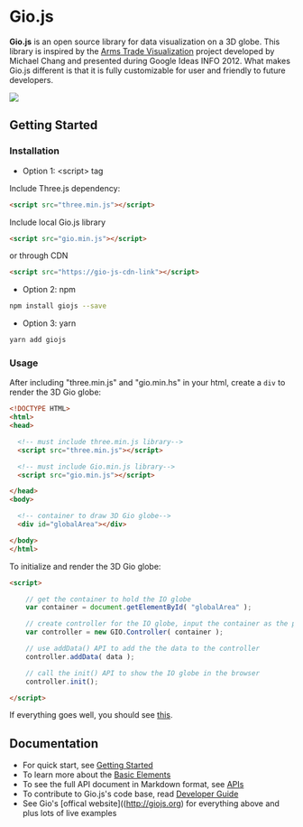 # Gio.js
**Gio.js** is an open source library for data visualization on a 3D globe. This library is inspired by the [Arms Trade Visualization](http://armsglobe.chromeexperiments.com/) project developed by Michael Chang and presented during Google Ideas INFO 2012. What makes Gio.js different is that it is fully customizable for user and friendly to future developers.

<!-- [START screenshot] -->
<p>
  <a href="https://github.com/syt123450/Gio.js/blob/master/assets/readme/Gio.png"><img src="https://github.com/syt123450/Gio.js/blob/master/assets/readme/Gio.png"/></a>
</p>
<!-- [END screenshot] -->

<!-- [START getstarted] -->
## Getting Started

### Installation
- Option 1: \<script\> tag

Include Three.js dependency:
```html
<script src="three.min.js"></script>
```
Include local Gio.js library
```html
<script src="gio.min.js"></script>
```
or through CDN
```html
<script src="https://gio-js-cdn-link"></script>
```
- Option 2: npm
```bash
npm install giojs --save
```
- Option 3: yarn
```bash
yarn add giojs
```
### Usage

After including "three.min.js" and "gio.min.hs" in your html, create a `div` to render the 3D Gio globe:

```html
<!DOCTYPE HTML>
<html>
<head>

  <!-- must include three.min.js library-->
  <script src="three.min.js"></script>

  <!-- must include Gio.min.js library-->
  <script src="gio.min.js"></script>

</head>
<body>

  <!-- container to draw 3D Gio globe-->
  <div id="globalArea"></div>

</body>
</html>

```
To initialize and render the 3D Gio globe:

```html
<script>

    // get the container to hold the IO globe
    var container = document.getElementById( "globalArea" );

    // create controller for the IO globe, input the container as the parameter
    var controller = new GIO.Controller( container );

    // use addData() API to add the the data to the controller
    controller.addData( data );

    // call the init() API to show the IO globe in the browser
    controller.init();

</script>
```
If everything goes well, you should see [this](jsfiddle-link).

<!-- [END getstarted] -->

<!-- [START documentation] -->
## Documentation
- For quick start, see [Getting Started](https://github.com/syt123450/Gio.js/blob/master/docs/Getting%20Started.md)
- To learn more about the [Basic Elements](https://github.com/syt123450/Gio.js/blob/master/docs/Basic%20Elements.md)
- To see the full API document in Markdown format, see [APIs](https://github.com/syt123450/Gio.js/blob/master/docs/APIs.md)
- To contribute to Gio.js's code base, read [Developer Guide](https://github.com/syt123450/Gio.js/blob/master/docs/Developer%20Guide.md)
- See Gio's [offical website]((http://giojs.org) for everything above and plus lots of live examples
<!-- [END documentation] -->


[screenshot-url]: http://via.placeholder.com/400x300
[npm-badge]: https://img.shields.io/badge/npm-v0.0.5-orange.svg
[npm-badge-url]: https://www.npmjs.com/package/giojs
[license-badge]: https://img.shields.io/badge/license-MIT-brightgreen.svg
[license-badge-url]: https://github.com/syt123450/Gio.js/blob/master/LICENSE
[dependencies-badge]: https://img.shields.io/badge/dependencies-Three.js-brightgreen.svg
[dependencies-badge-url]: https://github.com/mrdoob/three.js/
